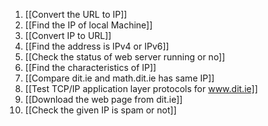 1. [[Convert the URL to IP]]
2. [[Find the IP of local Machine]] 
3. [[Convert IP to URL]]
4. [[Find the address is IPv4 or IPv6]]
5. [[Check the status of web server running or no]]
6. [[Find the characteristics of IP]]
7. [[Compare dit.ie and math.dit.ie has same IP]] 
8. [[Test TCP/IP application layer protocols for www.dit.ie]] 
9. [[Download the web page from dit.ie]] 
10. [[Check the given IP is spam or not]]